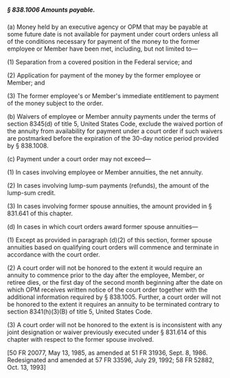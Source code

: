 ##### § 838.1006 Amounts payable. #####

(a) Money held by an executive agency or OPM that may be payable at some future date is not available for payment under court orders unless all of the conditions necessary for payment of the money to the former employee or Member have been met, including, but not limited to—

(1) Separation from a covered position in the Federal service; and

(2) Application for payment of the money by the former employee or Member; and

(3) The former employee's or Member's immediate entitlement to payment of the money subject to the order.

(b) Waivers of employee or Member annuity payments under the terms of section 8345(d) of title 5, United States Code, exclude the waived portion of the annuity from availability for payment under a court order if such waivers are postmarked before the expiration of the 30-day notice period provided by § 838.1008.

(c) Payment under a court order may not exceed—

(1) In cases involving employee or Member annuities, the net annuity.

(2) In cases involving lump-sum payments (refunds), the amount of the lump-sum credit.

(3) In cases involving former spouse annuities, the amount provided in § 831.641 of this chapter.

(d) In cases in which court orders award former spouse annuities—

(1) Except as provided in paragraph (d)(2) of this section, former spouse annuities based on qualifying court orders will commence and terminate in accordance with the court order.

(2) A court order will not be honored to the extent it would require an annuity to commence prior to the day after the employee, Member, or retiree dies, or the first day of the second month beginning after the date on which OPM receives written notice of the court order together with the additional information required by § 838.1005. Further, a court order will not be honored to the extent it requires an annuity to be terminated contrary to section 8341(h)(3)(B) of title 5, United States Code.

(3) A court order will not be honored to the extent is is inconsistent with any joint designation or waiver previously executed under § 831.614 of this chapter with respect to the former spouse involved.

[50 FR 20077, May 13, 1985, as amended at 51 FR 31936, Sept. 8, 1986. Redesignated and amended at 57 FR 33596, July 29, 1992; 58 FR 52882, Oct. 13, 1993]